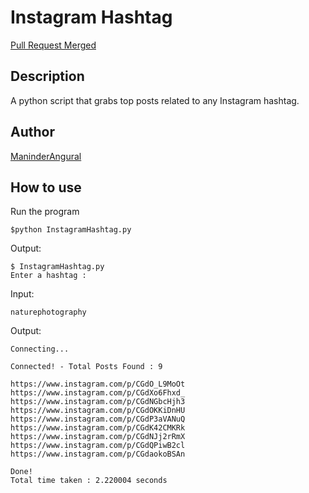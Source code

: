 # Instagram Hashtag #

[Pull Request Merged](https://github.com/wir-coders/Hacktoberfest/pull/277)

## Description ##

A python script that grabs top posts related to any Instagram hashtag.

## Author ##

[ManinderAngural](https://github.com/ManinderAngural)

## How to use ##

Run the program

```console
$python InstagramHashtag.py
```

Output:

```
$ InstagramHashtag.py
Enter a hashtag : 
```

Input:
```
naturephotography
```

Output:
```code
Connecting...

Connected! - Total Posts Found : 9

https://www.instagram.com/p/CGdO_L9MoOt
https://www.instagram.com/p/CGdXo6Fhxd_
https://www.instagram.com/p/CGdNGbcHjh3
https://www.instagram.com/p/CGdOKKiDnHU
https://www.instagram.com/p/CGdP3aVANuQ
https://www.instagram.com/p/CGdK42CMKRk
https://www.instagram.com/p/CGdNJj2rRmX
https://www.instagram.com/p/CGdQPiwB2cl
https://www.instagram.com/p/CGdaokoBSAn

Done!
Total time taken : 2.220004 seconds
```
